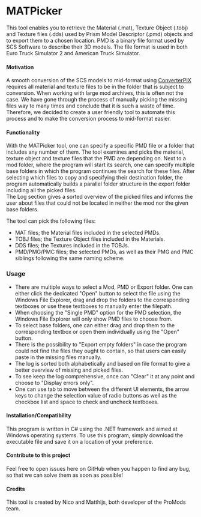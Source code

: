 # MATPicker
This tool enables you to retrieve the Material (.mat), Texture Object (.tobj) and Texture files (.dds) used by Prism Model Descriptor (.pmd) objects and to export them to a chosen location.
PMD is a binary file format used by SCS Software to describe their 3D models. The file format is used in both Euro Truck Simulator 2 and American Truck Simulator.

#### Motivation
A smooth conversion of the SCS models to mid-format using [ConverterPIX](https://github.com/mwl4/ConverterPIX) requires all material and texture files to be in the folder that is subject to conversion.
When working with large mod archives, this is often not the case. We have gone through the process of manually picking the missing files way to many times and conclude that it is such a waste of time. 
Therefore, we decided to create a user friendly tool to automate this process and to make the conversion process to mid-format easier. 

#### Functionality
With the MATPicker tool, one can specify a specific PMD file or a folder that includes any number of them. The tool examines and picks the material, texture object and texture files that the PMD are depending on. 
Next to a mod folder, where the program will start its search, one can specify multiple base folders in which the program continues the search for these files.
After selecting which files to copy and specifying their destination folder, the program automatically builds a parallel folder structure in the export folder including all the picked files.  
The Log section gives a sorted overview of the picked files and informs the user about files that could not be located in neither the mod nor the given base folders.

The tool can pick the following files:
* MAT files; the Material files included in the selected PMDs.
* TOBJ files; the Texture Object files included in the Materials.
* DDS files; the Textures included in the TOBJs.
* PMD/PMG/PMC files; the selected PMDs, as well as their PMG and PMC siblings following the same naming scheme.

### Usage

* There are multiple ways to select a Mod, PMD or Export folder. One can either click the dedicated "Open" button to select the file using the Windows File Explorer, 
drag and drop the folders to the corresponding textboxes or use these textboxes to manually enter the filepath.
* When choosing the "Single PMD" option for the PMD selection, the Windows File Explorer will only show PMD files to choose from.
* To select base folders, one can either drag and drop them to the corresponding textbox or open them individually using the "Open" button. 
* There is the possibility to "Export empty folders" in case the program could not find the files they ought to contain, so that users can easily paste in the missing files manually.
* The log is sorted both alphabetically and based on file format to give a better overview of missing and picked files.
* To see keep the log comprehensive, once can "Clear" it at any point and choose to "Display errors only".
* One can use tab to move between the different UI elements, the arrow keys to change the selection value of radio buttons as well as the checkbox list and space to check and uncheck textboxes.  


#### Installation/Compatibility
This program is written in C# using the .NET framework and aimed at Windows operating systems.
To use this program, simply download the executable file and save it on a location of your preference.

#### Contribute to this project
Feel free to open issues here on GitHub when you happen to find any bug, so that we can solve them as soon as possible!

#### Credits
This tool is created by Nico and Matthijs, both developer of the ProMods team.